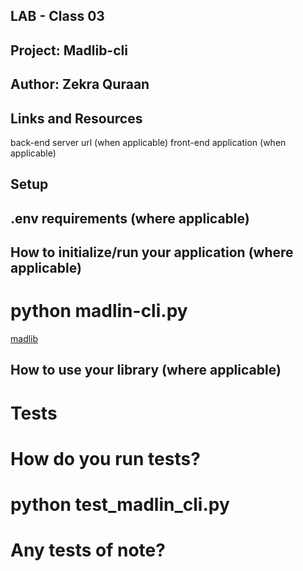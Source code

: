 ## LAB - Class 03

## Project: Madlib-cli

## Author: Zekra Quraan

## Links and Resources
back-end server url (when applicable)
front-end application (when applicable)

## Setup
## .env requirements (where applicable)



## How to initialize/run your application (where applicable)
# python madlin-cli.py
[madlib](./madlib-cli/madlib/madlib.py)
## How to use your library (where applicable)
# Tests
# How do you run tests?
# python test_madlin_cli.py

# Any tests of note?
